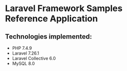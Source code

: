 # Laravel Framework Samples Reference Application

## Technologies implemented:

- PHP 7.4.9
- Laravel 7.26.1
- Laravel Collective 6.0
- MySQL 8.0
